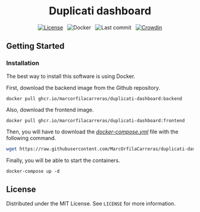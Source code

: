 <h1 align="center">Duplicati dashboard</h1>

<div align="center">

[![License](https://img.shields.io/github/license/MarcOrfilaCarreras/duplicati-dashboard?style=flat)](https://github.com/MarcOrfilaCarreras/duplicati-dashboard) &nbsp; ![Docker](https://img.shields.io/github/workflow/status/MarcOrfilaCarreras/duplicati-dashboard/docker?label=docker&style=flat) &nbsp; ![Last commit](https://img.shields.io/github/last-commit/MarcOrfilaCarreras/duplicati-dashboard?style=flat) &nbsp; [![Crowdin](https://badges.crowdin.net/duplicati-dashboard/localized.svg)](https://crowdin.com/project/duplicati-dashboard)

</div>

## Getting Started

### Installation

The best way to install this software is using Docker.

First, download the backend image from the Github repository.

```
docker pull ghcr.io/marcorfilacarreras/duplicati-dashboard:backend
```

Also, download the frontend image.

```
docker pull ghcr.io/marcorfilacarreras/duplicati-dashboard:frontend
```

Then, you will have to download the [*docker-compose.yml*](https://raw.githubusercontent.com/MarcOrfilaCarreras/duplicati-dashboard/master/docker/docker-compose.yml) file with the following command.

``` bash
wget https://raw.githubusercontent.com/MarcOrfilaCarreras/duplicati-dashboard/master/docker/docker-compose.yml
```

Finally, you will be able to start the containers.

```
docker-compose up -d
```

## License

Distributed under the MIT License. See `LICENSE` for more information.
